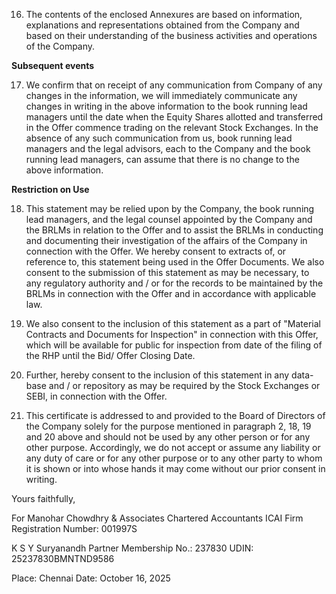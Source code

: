 16. The contents of the enclosed Annexures are based on information, explanations and representations obtained from the Company and based on their understanding of the business activities and operations of the Company.

**Subsequent events**

17. We confirm that on receipt of any communication from Company of any changes in the information, we will immediately communicate any changes in writing in the above information to the book running lead managers until the date when the Equity Shares allotted and transferred in the Offer commence trading on the relevant Stock Exchanges. In the absence of any such communication from us, book running lead managers and the legal advisors, each to the Company and the book running lead managers, can assume that there is no change to the above information.

**Restriction on Use**

18. This statement may be relied upon by the Company, the book running lead managers, and the legal counsel appointed by the Company and the BRLMs in relation to the Offer and to assist the BRLMs in conducting and documenting their investigation of the affairs of the Company in connection with the Offer. We hereby consent to extracts of, or reference to, this statement being used in the Offer Documents. We also consent to the submission of this statement as may be necessary, to any regulatory authority and / or for the records to be maintained by the BRLMs in connection with the Offer and in accordance with applicable law.

19. We also consent to the inclusion of this statement as a part of "Material Contracts and Documents for Inspection" in connection with this Offer, which will be available for public for inspection from date of the filing of the RHP until the Bid/ Offer Closing Date.

20. Further, hereby consent to the inclusion of this statement in any data-base and / or repository as may be required by the Stock Exchanges or SEBI, in connection with the Offer.

21. This certificate is addressed to and provided to the Board of Directors of the Company solely for the purpose mentioned in paragraph 2, 18, 19 and 20 above and should not be used by any other person or for any other purpose. Accordingly, we do not accept or assume any liability or any duty of care or for any other purpose or to any other party to whom it is shown or into whose hands it may come without our prior consent in writing.

Yours faithfully,

For Manohar Chowdhry & Associates
Chartered Accountants
ICAI Firm Registration Number: 001997S

K S Y Suryanandh
Partner
Membership No.: 237830
UDIN: 25237830BMNTND9586

Place: Chennai
Date: October 16, 2025